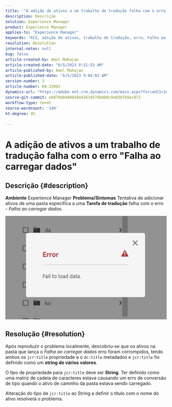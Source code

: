 ```yaml
---
title: '"A adição de ativos a um trabalho de tradução falha com o erro \"Falha ao carregar dados\"'
description: Descrição
solution: Experience Manager
product: Experience Manager
applies-to: "Experience Manager"
keywords: "KCS, adição de ativos, trabalho de tradução, erro, Falha ao carregar dados"
resolution: Resolution
internal-notes: null
bug: false
article-created-by: Amol Mahajan
article-created-date: "6/5/2023 8:51:52 AM"
article-published-by: Amol Mahajan
article-published-date: "6/5/2023 9:04:02 AM"
version-number: 3
article-number: KA-22092
dynamics-url: "https://adobe-ent.crm.dynamics.com/main.aspx?forceUCI=1&pagetype=entityrecord&etn=knowledgearticle&id=aa66af33-7e03-ee11-8f6e-6045bd006268"
source-git-commit: eb870e0a8803844263457db4b0c9a03b7b9ac872
workflow-type: tm+mt
source-wordcount: '149'
ht-degree: 4%

---
```


# A adição de ativos a um trabalho de tradução falha com o erro &quot;Falha ao carregar dados&quot;

## Descrição {#description}

<b>Ambiente</b>
Experience Manager
<b>Problema/Sintomas</b>
Tentativa de adicionar ativos de uma pasta específica a uma <b>Tarefa de tradução</b> falha com o erro - *Falha ao carregar dados*.

![](assets/___ab66af33-7e03-ee11-8f6e-6045bd006268___.png)


## Resolução {#resolution}


Após reproduzir o problema localmente, descobriu-se que os ativos na pasta que lança o *Falha ao carregar dados* erro foram corrompidos, tendo ambos os `jcr:title` propriedade e o `dc:title` metadados e `jcr:title` foi definido como um <b>string de vários valores</b>.

O tipo de propriedade para `jcr:title` deve ser <b>String</b>. Ter definido como uma matriz de cadeia de caracteres estava causando um erro de conversão de tipo quando o ativo de caminho da pasta estava sendo carregado.

Alteração do tipo de `jcr:title` ao String e definir o título com o nome do ativo resolverá o problema.
